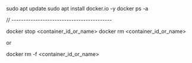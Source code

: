 sudo apt update
sudo apt install docker.io -y
docker ps -a

// ------------------------------------------

docker stop <container_id_or_name>
docker rm <container_id_or_name>

or

docker rm -f <container_id_or_name>
